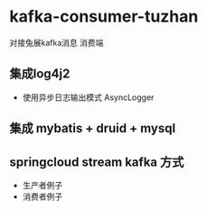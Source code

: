 # kafka-consumer-tuzhan

对接兔展kafka消息
消费端
## 集成log4j2 
- 使用异步日志输出模式 AsyncLogger

## 集成 mybatis + druid + mysql

## springcloud stream  kafka 方式
- 生产者例子
- 消费者例子